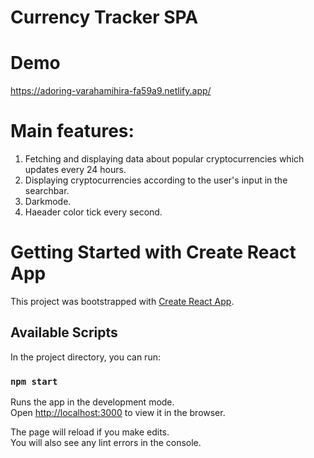 # Currency Tracker SPA

# Demo

https://adoring-varahamihira-fa59a9.netlify.app/

# Main features:

1. Fetching and displaying data about popular cryptocurrencies which updates every 24 hours.
2. Displaying cryptocurrencies according to the user's input in the searchbar.
3. Darkmode.
4. Haeader color tick every second.


# Getting Started with Create React App

This project was bootstrapped with [Create React App](https://github.com/facebook/create-react-app).

## Available Scripts

In the project directory, you can run:

### `npm start`

Runs the app in the development mode.\
Open [http://localhost:3000](http://localhost:3000) to view it in the browser.

The page will reload if you make edits.\
You will also see any lint errors in the console.

